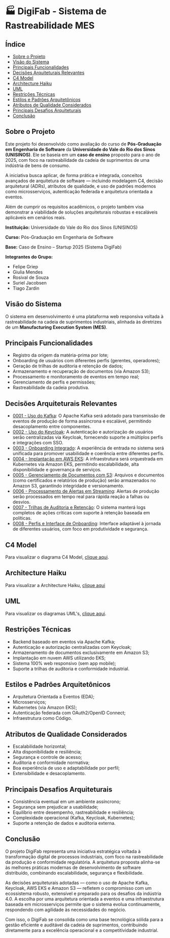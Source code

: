 # 🏭 DigiFab - Sistema de Rastreabilidade MES

## Índice
- [Sobre o Projeto](#sobre-o-projeto)
- [Visão do Sistema](#visão-do-sistema)
- [Principais Funcionalidades](#principais-funcionalidades)
- [Decisões Arquiteturais Relevantes](#decisões-arquiteturais-relevantes)
- [C4 Model](#c4-model)
- [Architecture Haiku](#architecture-haiku)
- [UML](#uml)
- [Restrições Técnicas](#restrições-técnicas)
- [Estilos e Padrões Arquitetônicos](#estilos-e-padrões-arquitetônicos)
- [Atributos de Qualidade Considerados](#atributos-de-qualidade-considerados)
- [Principais Desafios Arquiteturais](#principais-desafios-arquiteturais)
- [Conclusão](#conclusão)

## Sobre o Projeto

Este projeto foi desenvolvido como avaliação do curso de **Pós-Graduação em Engenharia de Software** da **Universidade do Vale do Rio dos Sinos (UNISINOS)**. Ele se baseia em um **caso de ensino** proposto para o ano de 2025, com foco na rastreabilidade da cadeia de suprimentos de uma indústria de bens de consumo.

A iniciativa busca aplicar, de forma prática e integrada, conceitos avançados de arquitetura de software — incluindo modelagem C4, decisão arquitetural (ADRs), atributos de qualidade, e uso de padrões modernos como microsserviços, autenticação federada e arquitetura orientada a eventos.

Além de cumprir os requisitos acadêmicos, o projeto também visa demonstrar a viabilidade de soluções arquiteturais robustas e escaláveis aplicáveis em cenários reais.

**Instituição:** Universidade do Vale do Rio dos Sinos (UNISINOS)

**Curso:** Pós-Graduação em Engenharia de Software

**Base:** Caso de Ensino – Startup 2025 (Sistema DigiFab)

**Integrantes do Grupo:**
- Felipe Griep
- Giulia Mendes
- Rosival de Souza
- Suriel Jacobsen
- Tiago Zardin 

## Visão do Sistema
O sistema em desenvolvimento é uma plataforma web responsiva voltada à rastreabilidade na cadeia de suprimentos industriais, alinhada às diretrizes de um **Manufacturing Execution System (MES)**.

## Principais Funcionalidades
- Registro da origem da matéria-prima por lote;
- Onboarding de usuários com diferentes perfis (gerentes, operadores);
- Geração de trilhas de auditoria e retenção de dados;
- Armazenamento e recuperação de documentos (via Amazon S3);
- Processamento e monitoramento de eventos em tempo real;
- Gerenciamento de perfis e permissões;
- Rastreabilidade da cadeia produtiva.

## Decisões Arquiteturais Relevantes
- [0001 - Uso do Kafka](./docs/adr/0001-use-kafka-for-event-streaming.md): O Apache Kafka será adotado para transmissão de eventos de produção de forma assíncrona e escalável, permitindo desacoplamento entre componentes.
- [0002 - Uso do Keycloak](./docs/adr/0002-use-keycloak-for-auth.md): A autenticação e autorização de usuários serão centralizadas via Keycloak, fornecendo suporte a múltiplos perfis e integrações com SSO.
- [0003 - Onboarding Integrado](./docs/adr/0003-integrated-onboarding.md): A experiência de entrada no sistema será unificada para promover usabilidade e coerência entre diferentes perfis.
- [0004 - Implantação em AWS EKS](./docs/adr/0004-deploy-on-aws-eks.md): A infraestrutura será orquestrada em Kubernetes via Amazon EKS, permitindo escalabilidade, alta disponibilidade e governança de serviços.
- [0005 - Gerenciamento de Documentos com S3](./docs/adr/0005-document-management-with-s3.md): Arquivos e documentos (como certificados e relatórios de produção) serão armazenados no Amazon S3, garantindo integridade e versionamento.
- [0006 - Processamento de Alertas em Streaming](./docs/adr/0006-stream-processing-alerts.md): Alertas de produção serão processados em tempo real para rápida reação a falhas ou desvios.
- [0007 - Trilhas de Auditoria e Retenção](./docs/adr/0007-audit-trails-and-data-retention.md): O sistema manterá logs completos de ações críticas com suporte à retenção baseada em políticas.
- [0008 - Perfis e Interface de Onboarding](./docs/adr/0008-user-profiles-and-onboarding-ui.md): Interface adaptável à jornada de diferentes usuários, com foco em produtividade e segurança.

## C4 Model
Para visualizar o diagrama C4 Model, [clique aqui](docs/c4/c4-model.md).

## Architecture Haiku
Para visualizar a Architecture Haiku, [clique aqui](docs/haiku/architecture-haiku.md)

## UML
Para visualizar os diagramas UML's, [clique aqui](docs/uml/uml.md).

## Restrições Técnicas
- Backend baseado em eventos via Apache Kafka;
- Autenticação e autorização centralizadas com Keycloak;
- Armazenamento de documentos exclusivamente em Amazon S3;
- Implantação em nuvem AWS utilizando EKS;
- Sistema 100% web responsivo (sem app mobile);
- Suporte a trilhas de auditoria e conformidade industrial.

## Estilos e Padrões Arquitetônicos
- Arquitetura Orientada a Eventos (EDA);
- Microsserviços;
- Kubernetes (via Amazon EKS);
- Autenticação federada com OAuth2/OpenID Connect;
- Infraestrutura como Código.

## Atributos de Qualidade Considerados
- Escalabilidade horizontal;
- Alta disponibilidade e resiliência;
- Segurança e controle de acesso;
- Auditoria e conformidade normativa;
- Boa experiência de uso e adaptabilidade por perfil;
- Extensibilidade e desacoplamento.

## Principais Desafios Arquiteturais
- Consistência eventual em um ambiente assíncrono;
- Segurança sem prejudicar a usabilidade;
- Equilíbrio entre desempenho, rastreabilidade e resiliência;
- Complexidade operacional (Kafka, Keycloak, Kubernetes);
- Suporte a retenção de dados e auditoria externa.

## Conclusão
O projeto DigiFab representa uma iniciativa estratégica voltada à transformação digital de processos industriais, com foco na rastreabilidade da produção e conformidade regulatória. A arquitetura proposta alinha-se às melhores práticas modernas de desenvolvimento de software distribuído, combinando escalabilidade, segurança e flexibilidade.

As decisões arquiteturais adotadas — como o uso de Apache Kafka, Keycloak, AWS EKS e Amazon S3 — refletem o compromisso com um ecossistema robusto, extensível e preparado para os desafios da indústria 4.0. A escolha por uma arquitetura orientada a eventos e uma infraestrutura baseada em microsserviços permite que o sistema evolua continuamente, respondendo com agilidade às necessidades do negócio.

Com isso, o DigiFab se consolida como uma base tecnológica sólida para a gestão eficiente e auditável da cadeia de suprimentos, contribuindo diretamente para a excelência operacional e a competitividade industrial.

